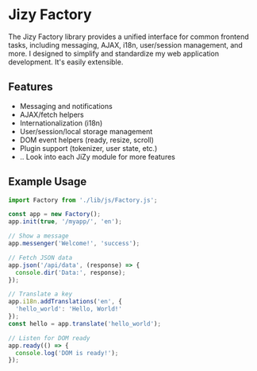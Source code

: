 # Jizy Factory

The Jizy Factory library provides a unified interface for common frontend tasks, including messaging, AJAX, i18n, user/session management, and more. 
I designed to simplify and standardize my web application development.
It's easily extensible.

## Features
- Messaging and notifications
- AJAX/fetch helpers
- Internationalization (i18n)
- User/session/local storage management
- DOM event helpers (ready, resize, scroll)
- Plugin support (tokenizer, user state, etc.)
- .. Look into each JiZy module for more features

## Example Usage

```js
import Factory from './lib/js/Factory.js';

const app = new Factory();
app.init(true, '/myapp/', 'en');

// Show a message
app.messenger('Welcome!', 'success');

// Fetch JSON data
app.json('/api/data', (response) => {
  console.dir('Data:', response);
});

// Translate a key
app.i18n.addTranslations('en', {
  'hello_world': 'Hello, World!'
});
const hello = app.translate('hello_world');

// Listen for DOM ready
app.ready(() => {
  console.log('DOM is ready!');
});
```
